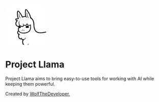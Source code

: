 <div style="border-radius: 20px; overflow: hidden; display: inline-block;">
  <img width="128" height="128" src="https://github.com/Project-Llama/.github/blob/main/profile/IMG_1442.jpeg">
</div>

# Project Llama
Project Llama aims to bring easy-to-use tools for working with AI while keeping them powerful.

Created by [WolfTheDeveloper.](https://github.com/WolfTheDeveloper) 
